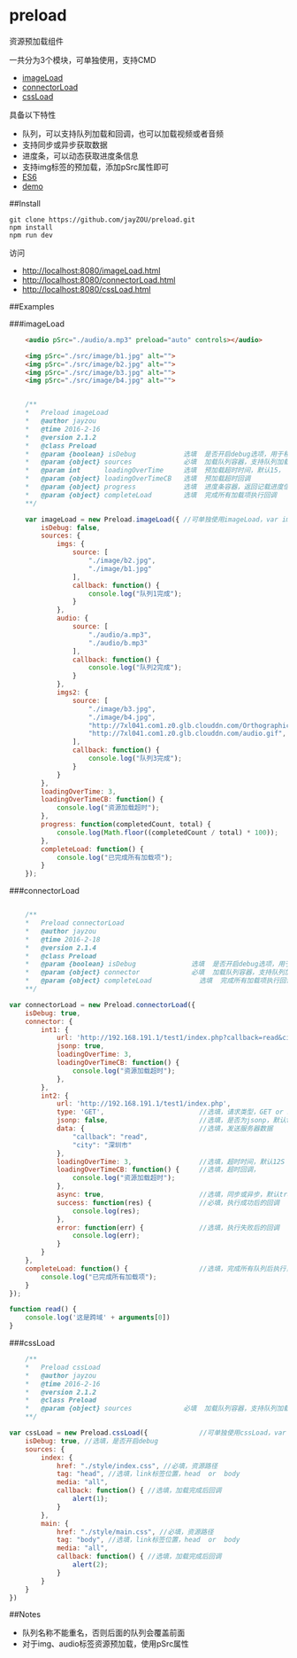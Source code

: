 # preload
资源预加载组件

一共分为3个模块，可单独使用，支持CMD

 - [imageLoad](https://github.com/jayZOU/preload/blob/master/src/imageLoad.js)
 - [connectorLoad](https://github.com/jayZOU/preload/blob/master/src/connectorLoad.js)
 - [cssLoad](https://github.com/jayZOU/preload/blob/master/src/cssLoad.js)

具备以下特性

 - 队列，可以支持队列加载和回调，也可以加载视频或者音频
 - 支持同步或异步获取数据
 - 进度条，可以动态获取进度条信息
 - 支持img标签的预加载，添加pSrc属性即可
 - [ES6](https://github.com/jayZOU/preload/tree/dev)
 - [demo](http://jayzou.github.io/preload/index.html)


##Install

    git clone https://github.com/jayZOU/preload.git
    npm install
    npm run dev
    
访问

- [http://localhost:8080/imageLoad.html](http://localhost:8080/imageLoad.html)
- [http://localhost:8080/connectorLoad.html](http://localhost:8080/connectorLoad.html)
- [http://localhost:8080/cssLoad.html](http://localhost:8080/cssLoad.html)

##Examples

###imageLoad
```html
    <audio pSrc="./audio/a.mp3" preload="auto" controls></audio>

    <img pSrc="./src/image/b1.jpg" alt="">
	<img pSrc="./src/image/b2.jpg" alt="">
	<img pSrc="./src/image/b3.jpg" alt="">
	<img pSrc="./src/image/b4.jpg" alt="">
```
```js

	/**
    *   Preload imageLoad
    *   @author jayzou
    *   @time 2016-2-16
    *   @version 2.1.2
    *   @class Preload
    *   @param {boolean} isDebug            选填  是否开启debug选项，用于移动端调试，默认false
    *   @param {object} sources             必填  加载队列容器，支持队列加载以及加载一个队列后传入回调
    *   @param int      loadingOverTime     选填  预加载超时时间，默认15， 单位:秒
    *   @param {object} loadingOverTimeCB   选填  预加载超时回调
    *   @param {object} progress            选填  进度条容器，返回记载进度信息
    *   @param {object} completeLoad        选填  完成所有加载项执行回调
    **/

    var imageLoad = new Preload.imageLoad({	//可单独使用imageLoad，var imageLoad = new imageLoad()
	    isDebug: false,
	    sources: {
	        imgs: {
	            source: [
	                "./image/b2.jpg",
	                "./image/b1.jpg"
	            ],
	            callback: function() {
	                console.log("队列1完成");
	            }
	        },
	        audio: {
	            source: [
	                "./audio/a.mp3",
	                "./audio/b.mp3"
	            ],
	            callback: function() {
	                console.log("队列2完成");
	            }
	        },
	        imgs2: {
	            source: [
	                "./image/b3.jpg",
	                "./image/b4.jpg",
	                "http://7xl041.com1.z0.glb.clouddn.com/OrthographicCamera.png",
	                "http://7xl041.com1.z0.glb.clouddn.com/audio.gif",
	            ],
	            callback: function() {
	                console.log("队列3完成");
	            }
	        }
	    },
	    loadingOverTime: 3,
	    loadingOverTimeCB: function() {
	        console.log("资源加载超时");
	    },
	    progress: function(completedCount, total) {
	        console.log(Math.floor((completedCount / total) * 100));
	    },
	    completeLoad: function() {
	        console.log("已完成所有加载项");
	    }
	});
```

###connectorLoad
```js

	/**
    *   Preload connectorLoad
    *   @author jayzou
    *   @time 2016-2-18
    *   @version 2.1.4
    *   @class Preload
    *   @param {boolean} isDebug              选填  是否开启debug选项，用于移动端调试，默认false
    *   @param {object} connector             必填  加载队列容器，支持队列加载以及加载一个队列后传入回调
    *   @param {object} completeLoad            选填  完成所有加载项执行回调
    **/

var connectorLoad = new Preload.connectorLoad({
    isDebug: true,
    connector: {
        int1: {
            url: 'http://192.168.191.1/test1/index.php?callback=read&city=上海市',
            jsonp: true,
            loadingOverTime: 3,
            loadingOverTimeCB: function() {
                console.log("资源加载超时");
            },
        },
        int2: {
            url: 'http://192.168.191.1/test1/index.php',
            type: 'GET',                        //选填，请求类型，GET or POST 默认GET
            jsonp: false,                       //选填，是否为jsonp，默认false
            data: {                             //选填，发送服务器数据
                "callback": "read",
                "city": "深圳市"
            },
            loadingOverTime: 3,                 //选填，超时时间，默认12S
            loadingOverTimeCB: function() {     //选填，超时回调，
                console.log("资源加载超时");
            },
            async: true,                        //选填，同步或异步，默认true，异步
            success: function(res) {            //必填，执行成功后的回调
                console.log(res);
            },
            error: function(err) {              //选填，执行失败后的回调
                console.log(err);
            }
        }
    },
    completeLoad: function() {                  //选填，完成所有队列后执行，无论成功或失败
        console.log("已完成所有加载项");
    }
});

function read() {
    console.log('这是跨域' + arguments[0])
}
```

###cssLoad
```js
	/**
    *   Preload cssLoad
    *   @author jayzou
    *   @time 2016-2-16
    *   @version 2.1.2
    *   @class Preload
    *   @param {object} sources             必填  加载队列容器，支持队列加载以及加载一个队列后传入回调
    **/

var cssLoad = new Preload.cssLoad({				//可单独使用cssLoad，var cssLoad = new cssLoad()
    isDebug: true, //选填，是否开启debug
    sources: {
        index: {
            href: "./style/index.css", //必填，资源路径
            tag: "head", //选填，link标签位置，head  or  body
            media: "all",
            callback: function() { //选填，加载完成后回调
                alert(1);
            }
        },
        main: {
            href: "./style/main.css", //必填，资源路径
            tag: "body", //选填，link标签位置，head  or  body
            media: "all",
            callback: function() { //选填，加载完成后回调
                alert(2);
            }
        }
    }
})
```

##Notes

 - 队列名称不能重名，否则后面的队列会覆盖前面
 - 对于img、audio标签资源预加载，使用pSrc属性

	
	


  [1]: http://jayzou.coding.io/
  [2]: http://localhost:8080/